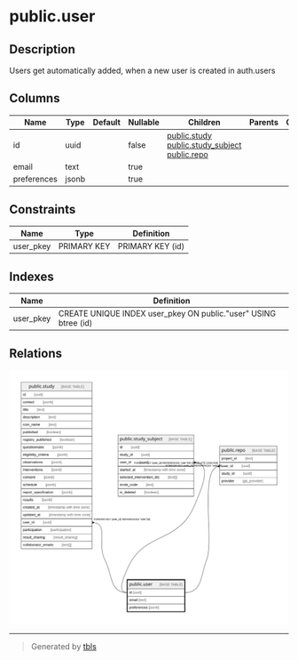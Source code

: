 # public.user

## Description

Users get automatically added, when a new user is created in auth.users

## Columns

| Name | Type | Default | Nullable | Children | Parents | Comment |
| ---- | ---- | ------- | -------- | -------- | ------- | ------- |
| id | uuid |  | false | [public.study](public.study.md) [public.study_subject](public.study_subject.md) [public.repo](public.repo.md) |  |  |
| email | text |  | true |  |  |  |
| preferences | jsonb |  | true |  |  |  |

## Constraints

| Name | Type | Definition |
| ---- | ---- | ---------- |
| user_pkey | PRIMARY KEY | PRIMARY KEY (id) |

## Indexes

| Name | Definition |
| ---- | ---------- |
| user_pkey | CREATE UNIQUE INDEX user_pkey ON public."user" USING btree (id) |

## Relations

![er](public.user.svg)

---

> Generated by [tbls](https://github.com/k1LoW/tbls)
